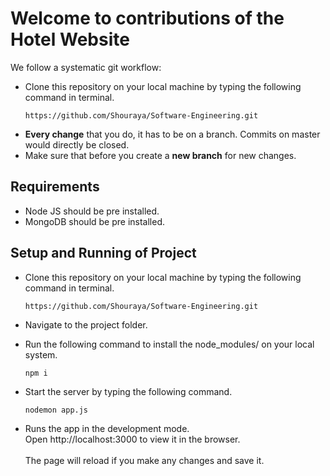 # Welcome to contributions of the Hotel Website #
We follow a systematic git workflow: <br/>

* Clone this repository on your local machine by typing the following command in terminal.
   ```
   https://github.com/Shouraya/Software-Engineering.git
   ```
* **Every change** that you do, it has to be on a branch. Commits on master would directly be closed.
* Make sure that before you create a **new branch** for new changes.

## Requirements ##

* Node JS should be pre installed.
* MongoDB should be pre installed.

## Setup and Running of Project ##

* Clone this repository on your local machine by typing the following command in terminal.
   ```
   https://github.com/Shouraya/Software-Engineering.git
   ```

* Navigate to the project folder.
* Run the following command to install the node_modules/ on your local system.
   ``` 
   npm i
   ```
* Start the server by typing the following command.
   ```
   nodemon app.js
   ```
* Runs the app in the development mode. <br/>
Open http://localhost:3000 to view it in the browser. <br/> <br/>
The page will reload if you make any changes and save it.


